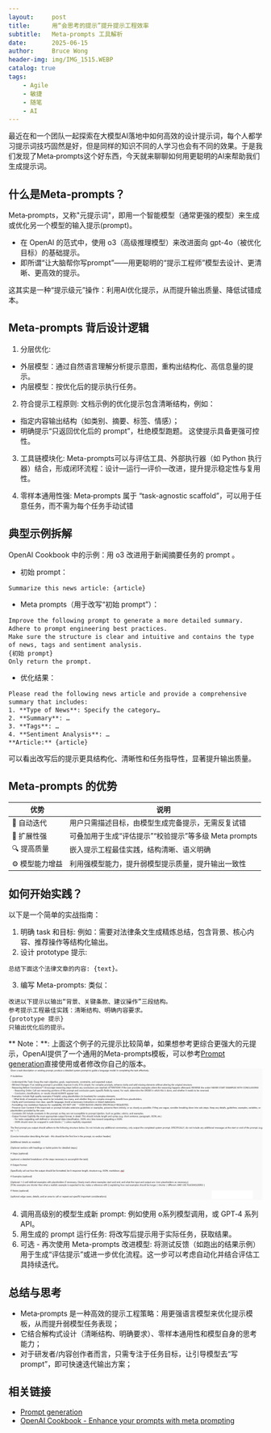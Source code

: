 ```yaml
---
layout:     post
title:      用“会思考的提示”提升提示工程效率
subtitle:   Meta‑prompts 工具解析
date:       2025-06-15
author:     Bruce Wong
header-img: img/IMG_1515.WEBP
catalog: true
tags:
    - Agile
    - 敏捷
    - 随笔
    - AI
---
```


最近在和一个团队一起探索在大模型AI落地中如何高效的设计提示词，每个人都学习提示词技巧固然是好，但是同样的知识不同的人学习也会有不同的效果。于是我们发现了Meta‑prompts这个好东西，今天就来聊聊如何用更聪明的AI来帮助我们生成提示词。
## 什么是Meta‑prompts？

Meta‑prompts，又称"元提示词"，即用一个智能模型（通常更强的模型）来生成或优化另一个模型的输入提示(prompt)。
- 在 OpenAI 的范式中，使用 o3（高级推理模型）来改进面向 gpt-4o（被优化目标）的基础提示。
- 即所谓“让大脑帮你写prompt”——用更聪明的“提示工程师”模型去设计、更清晰、更高效的提示。

这其实是一种“提示级元”操作：利用AI优化提示，从而提升输出质量、降低试错成本。

## Meta‑prompts 背后设计逻辑
1. 分层优化:
+ 外层模型：通过自然语言理解分析提示意图，重构出结构化、高信息量的提示。
+ 内层模型：按优化后的提示执行任务。

2. 符合提示工程原则:
文档示例的优化提示包含清晰结构，例如：
+ 指定内容输出结构（如类别、摘要、标签、情感）；
+ 明确提示“只返回优化后的 prompt”，杜绝模型跑题。
这使提示具备更强可控性。

3. 工具链模块化:
Meta-prompts可以与评估工具、外部执行器（如 Python 执行器）结合，形成闭环流程：设计—运行—评价—改进，提升提示稳定性与复用性。

4. 零样本通用性强:
Meta‑prompts 属于 “task-agnostic scaffold”，可以用于任意任务，而不需为每个任务手动试错

## 典型示例拆解

OpenAI Cookbook 中的示例：用 o3 改进用于新闻摘要任务的 prompt 。
- 初始 prompt：
```
Summarize this news article: {article}
```
- Meta prompts（用于改写“初始 prompt”）：
```
Improve the following prompt to generate a more detailed summary.
Adhere to prompt engineering best practices.
Make sure the structure is clear and intuitive and contains the type of news, tags and sentiment analysis.
{初始 prompt}
Only return the prompt.
```
- 优化结果：
```
Please read the following news article and provide a comprehensive summary that includes:
1. **Type of News**: Specify the category…
2. **Summary**: …
3. **Tags**: …
4. **Sentiment Analysis**: …
**Article:** {article}
```
可以看出改写后的提示更具结构化、清晰性和任务指导性，显著提升输出质量。

## Meta‑prompts 的优势

| 优势               | 说明                                                                 |
|--------------------|--------------------------------------------------------------------|
| 🔄 自动迭代        | 用户只需描述目标，由模型生成完备提示，无需反复试错                   |
| 🧩 扩展性强        | 可叠加用于生成“评估提示”“校验提示”等多级 Meta prompts              |
| 🔍 提高质量        | 嵌入提示工程最佳实践，结构清晰、语义明确                             |
| ⚙️ 模型能力增益    | 利用强模型能力，提升弱模型提示质量，提升输出一致性                   |

## 如何开始实践？
以下是一个简单的实战指南：
1. 明确 task 和目标:
例如：需要对法律条文生成精炼总结，包含背景、核心内容、推荐操作等结构化输出。
2. 设计 prototype 提示:
```
总结下面这个法律文章的内容: {text}。
```
3. 编写 Meta-prompts:
类似：
```
改进以下提示以输出“背景、关键条款、建议操作”三段结构。
参考提示工程最佳实践：清晰结构、明确内容要求。
{prototype 提示}
只输出优化后的提示。
```
** Note：**: 上面这个例子的元提示比较简单，如果想参考更综合更强大的元提示，OpenAI提供了一个通用的Meta-prompts模板，可以参考[Prompt generation](https://platform.openai.com/docs/guides/prompt-generation#overview)直接使用或者修改你自己的版本。
![Agent定义](/img/AI/metaprompts.png)

4. 调用高级别的模型生成新 prompt:
例如使用 o系列模型调用，或 GPT‑4 系列 API。
5. 用生成的 prompt 运行任务:
将改写后提示用于实际任务，获取结果。
6. 可选 - 再次使用 Meta-prompts 改进模型:
将测试反馈（如跑出的结果示例）用于生成“评估提示”或进一步优化流程。这一步可以考虑自动化并结合评估工具持续迭代。

## 总结与思考
- Meta‑prompts 是一种高效的提示工程策略：用更强语言模型来优化提示模板，从而提升弱模型任务表现；
- 它结合解构式设计（清晰结构、明确要求）、零样本通用性和模型自身的思考能力；
- 对于研发者/内容创作者而言，只需专注于任务目标，让引导模型去“写prompt”，即可快速迭代输出方案；

## 相关链接
+ [Prompt generation](https://platform.openai.com/docs/guides/prompt-generation#overview)
+ [OpenAI Cookbook - Enhance your prompts with meta prompting](https://cookbook.openai.com/examples/enhance_your_prompts_with_meta_prompting?utm_source=chatgpt.com)

